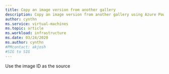 ```yaml
---
title: Copy an image version from another gallery
description: Copy an image version from another gallery using Azure PowerShell.
author: cynthn
ms.service: virtual-machines
ms.topic: article
ms.workload: infrastructure
ms.date: 03/24/2020
ms.author: cynthn
#PMcontact: akjosh
#SIG to SIG
---
```


Use the image ID as the source
